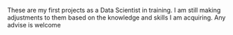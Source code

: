 These are my first projects as a Data Scientist in training. I am still making adjustments to them based on the knowledge and skills I am acquiring. Any advise is welcome
